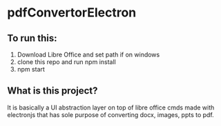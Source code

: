 # pdfConvertorElectron

## To run this:
1. Download Libre Office and set path if on windows
2. clone this repo and run npm install
3. npm start


## What is this project?
It is basically a UI abstraction layer on top of libre office cmds made with electronjs that has sole purpose of converting docx, images, ppts to pdf.
